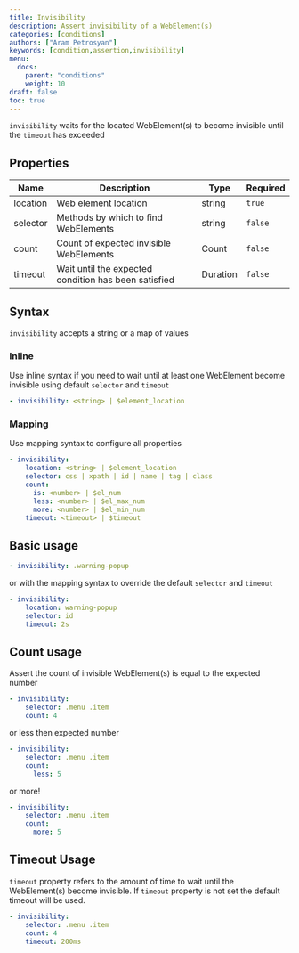 ```yaml
---
title: Invisibility
description: Assert invisibility of a WebElement(s)
categories: [conditions]
authors: ["Aram Petrosyan"]
keywords: [condition,assertion,invisibility]
menu:
  docs:
    parent: "conditions"
    weight: 10
draft: false
toc: true    
---
```


`invisibility` waits for the located WebElement(s) to become invisible until the `timeout` has exceeded

## Properties

Name|Description|Type|Required
---|---|---|---
location|Web element location|string|`true`
selector|Methods by which to find WebElements|string|`false`
count|Count of expected invisible WebElements|Count|`false`
timeout|Wait until the expected condition has been satisfied|Duration|`false`

## Syntax

`invisibility` accepts a string or a map of values

### Inline

Use inline syntax if you need to wait until at least one WebElement become invisible using default `selector` and `timeout`

```yaml
- invisibility: <string> | $element_location
```

### Mapping

Use mapping syntax to configure all properties

```yaml
- invisibility:
    location: <string> | $element_location
    selector: css | xpath | id | name | tag | class
    count:
      is: <number> | $el_num
      less: <number> | $el_max_num
      more: <number> | $el_min_num
    timeout: <timeout> | $timeout
```

## Basic usage

```yaml
- invisibility: .warning-popup
```

or with the mapping syntax to override the default `selector` and `timeout`

```yaml
- invisibility:
    location: warning-popup
    selector: id
    timeout: 2s
```

## Count usage

Assert the count of invisible WebElement(s) is equal to the expected number

```yaml
- invisibility:
    selector: .menu .item
    count: 4
```

or less then expected number

```yaml
- invisibility:
    selector: .menu .item
    count:
      less: 5
```

or more!

```yaml
- invisibility:
    selector: .menu .item
    count:
      more: 5
```

## Timeout Usage

`timeout` property refers to the amount of time to wait until the WebElement(s) become invisible. If `timeout` property is not set the default timeout will be used.

```yaml
- invisibility:
    selector: .menu .item
    count: 4
    timeout: 200ms
```

